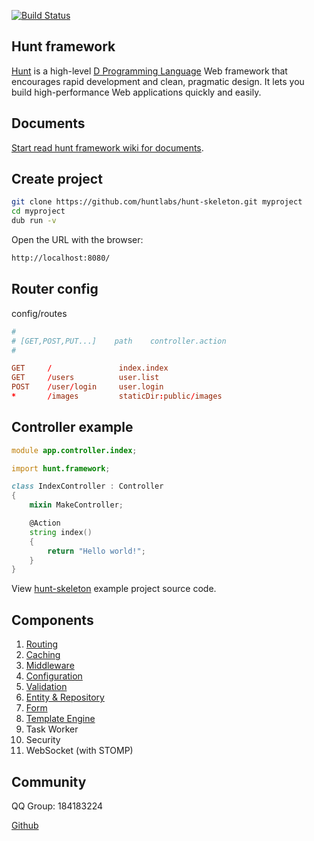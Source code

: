 [![Build Status](https://travis-ci.org/huntlabs/hunt-framework.svg?branch=master)](https://travis-ci.org/huntlabs/hunt-framework)

## Hunt framework
[Hunt](http://www.huntframework.com/) is a high-level [D Programming Language](http://dlang.org/) Web framework that encourages rapid development and clean, pragmatic design. It lets you build high-performance Web applications quickly and easily.

## Documents
[Start read hunt framework wiki for documents](https://github.com/huntlabs/hunt-framework/wiki).

## Create project
```bash
git clone https://github.com/huntlabs/hunt-skeleton.git myproject
cd myproject
dub run -v
```

Open the URL with the browser:
```bash
http://localhost:8080/
```

## Router config
config/routes
```conf
#
# [GET,POST,PUT...]    path    controller.action
#

GET     /               index.index
GET     /users          user.list
POST    /user/login     user.login
*       /images         staticDir:public/images

```

## Controller example
```D
module app.controller.index;

import hunt.framework;

class IndexController : Controller
{
    mixin MakeController;

    @Action
    string index()
    {
        return "Hello world!";
    }
}
```

View [hunt-skeleton](https://github.com/huntlabs/hunt-skeleton) example project source code.

## Components
1. [Routing](https://github.com/huntlabs/hunt-framework/wiki/Routing)
2. [Caching](https://github.com/huntlabs/hunt-framework/wiki/Cache)
3. [Middleware](https://github.com/huntlabs/hunt-framework/wiki/Middleware)
4. [Configuration](https://github.com/huntlabs/hunt-framework/wiki/Configuration)
5. [Validation](https://github.com/huntlabs/hunt-framework/wiki/Validation)
6. [Entity & Repository](https://github.com/huntlabs/hunt-framework/wiki/Database)
7. [Form](https://github.com/huntlabs/hunt-framework/wiki/Form)
7. [Template Engine](https://github.com/huntlabs/hunt-framework/wiki/View)
8. Task Worker
9. Security
10. WebSocket (with STOMP)

## Community
QQ Group: 184183224 

[Github](https://github.com/huntlabs/hunt-framework/issues)
